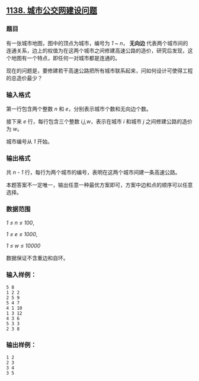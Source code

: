 ## [1138. 城市公交网建设问题](https://www.acwing.com/problem/content/1140/)

### 题目

有一张城市地图，图中的顶点为城市，编号为 *1 ~ n*， **无向边** 代表两个城市间的连通关系，边上的权值为在这两个城市之间修建高速公路的造价，研究后发现，这个地图有一个特点，即任何一对城市都是连通的。

现在的问题是，要修建若干高速公路把所有城市联系起来，问如何设计可使得工程的总造价最少？

### 输入格式

第一行包含两个整数 *n* 和 *e*，分别表示城市个数和无向边个数。

接下来 *e* 行，每行包含三个整数 *i,j,w*，表示在城市 *i* 和城市 *j* 之间修建公路的造价为 *w*。

城市编号从 *1* 开始。

### 输出格式

共 *n - 1* 行，每行为两个城市的编号，表明在这两个城市间建一条高速公路。

本题答案不一定唯一，输出任意一种最优方案即可，方案中边和点的顺序可以任意选择。

### 数据范围

*1 ≤ n ≤ 100*,

*1 ≤ e ≤ 1000*,

*1 ≤ w ≤ 10000*

数据保证不含重边和自环。

### 输入样例：

```
5 8
1 2 2
2 5 9
5 4 7
4 1 10
1 3 12
4 3 6
5 3 3
2 3 8
```

### 输出样例：

```
1 2
2 3
3 4
3 5
```
